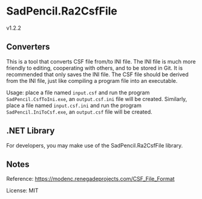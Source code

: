 # SadPencil.Ra2CsfFile

v1.2.2

## Converters
This is a tool that converts CSF file from/to INI file. The INI file is much more friendly to editing, cooperating with others, and to be stored in Git. It is recommended that only saves the INI file. The CSF file should be derived from the INI file, just like compiling a program file into an executable.

Usage: place a file named `input.csf` and run the program `SadPencil.CsfToIni.exe`, an `output.csf.ini` file will be created. Similarly, place a file named `input.csf.ini` and run the program `SadPencil.IniToCsf.exe`,  an `output.csf` file will be created. 

## .NET Library
For developers, you may make use of the SadPencil.Ra2CsfFile library.

## Notes
Reference: https://modenc.renegadeprojects.com/CSF_File_Format

License: MIT

